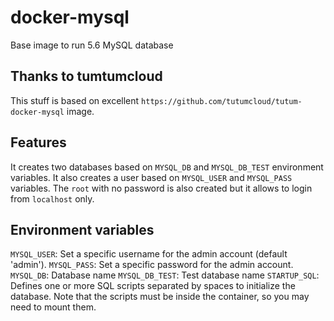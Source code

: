 # docker-mysql

Base image to run 5.6 MySQL database

## Thanks to tumtumcloud

This stuff is based on excellent `https://github.com/tutumcloud/tutum-docker-mysql` image.


## Features

It creates two databases based on `MYSQL_DB` and `MYSQL_DB_TEST` environment variables. It also creates a user based on `MYSQL_USER` and `MYSQL_PASS` variables. The `root` with no password is also created but it allows to login from `localhost` only.


## Environment variables

`MYSQL_USER`: Set a specific username for the admin account (default 'admin').
`MYSQL_PASS`: Set a specific password for the admin account.
`MYSQL_DB`: Database name
`MYSQL_DB_TEST`: Test database name
`STARTUP_SQL`: Defines one or more SQL scripts separated by spaces to initialize the database. Note that the scripts must be inside the container, so you may need to mount them.





